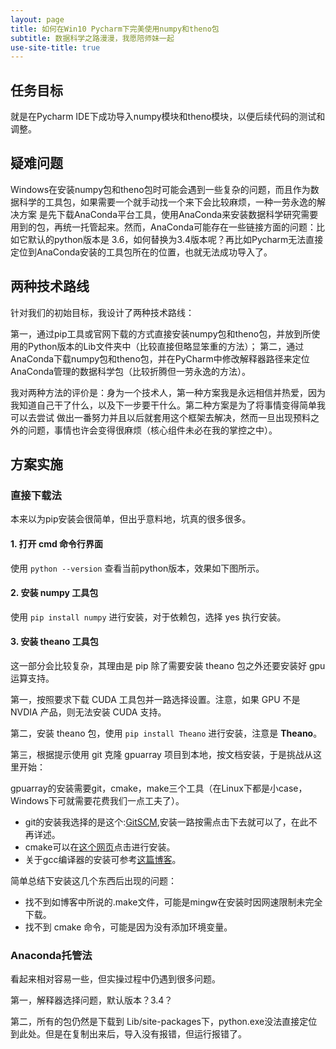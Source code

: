 ```yaml
---
layout: page
title: 如何在Win10 Pycharm下完美使用numpy和theno包
subtitle: 数据科学之路漫漫，我愿陪师妹一起
use-site-title: true
---
```


## 任务目标

就是在Pycharm IDE下成功导入numpy模块和theno模块，以便后续代码的测试和调整。

## 疑难问题

Windows在安装numpy包和theno包时可能会遇到一些复杂的问题，而且作为数据科学的工具包，如果需要一个就手动找一个来下会比较麻烦，一种一劳永逸的解决方案
是先下载AnaConda平台工具，使用AnaConda来安装数据科学研究需要用到的包，再统一托管起来。然而，AnaConda可能存在一些链接方面的问题：比如它默认的python版本是
3.6，如何替换为3.4版本呢？再比如Pycharm无法直接定位到AnaConda安装的工具包所在的位置，也就无法成功导入了。

## 两种技术路线

针对我们的初始目标，我设计了两种技术路线：

第一，通过pip工具或官网下载的方式直接安装numpy包和theno包，并放到所使用的Python版本的Lib文件夹中（比较直接但略显笨重的方法）；
第二，通过AnaConda下载numpy包和theno包，并在PyCharm中修改解释器路径来定位AnaConda管理的数据科学包（比较折腾但一劳永逸的方法）。

我对两种方法的评价是：身为一个技术人，第一种方案我是永远相信并热爱，因为我知道自己干了什么，以及下一步要干什么。第二种方案是为了将事情变得简单我可以去尝试
做出一番努力并且以后就套用这个框架去解决，然而一旦出现预料之外的问题，事情也许会变得很麻烦（核心组件未必在我的掌控之中）。

## 方案实施

### 直接下载法

本来以为pip安装会很简单，但出乎意料地，坑真的很多很多。

#### 1. 打开 cmd 命令行界面

使用 `python --version` 查看当前python版本，效果如下图所示。

#### 2. 安装 numpy 工具包

使用 `pip install numpy` 进行安装，对于依赖包，选择 yes 执行安装。 

#### 3. 安装 theano 工具包

这一部分会比较复杂，其理由是 pip 除了需要安装 theano 包之外还要安装好 gpu 运算支持。

第一，按照要求下载 CUDA 工具包并一路选择设置。注意，如果 GPU 不是 NVDIA 产品，则无法安装 CUDA 支持。

第二，安装 theano 包，使用 `pip install Theano` 进行安装，注意是 **Theano**。

第三，根据提示使用 git 克隆 gpuarray 项目到本地，按文档安装，于是挑战从这里开始：

gpuarray的安装需要git，cmake，make三个工具（在Linux下都是小case，Windows下可就需要花费我们一点工夫了）。

- git的安装我选择的是这个:[GitSCM](https://git-scm.com/downloads),安装一路按需点击下去就可以了，在此不再详述。
- cmake可以在[这个网页](https://cmake.org/download/)点击进行安装。
- 关于gcc编译器的安装可参考[这篇博客](http://blog.csdn.net/pdcxs007/article/details/8582559)。

简单总结下安装这几个东西后出现的问题：

- 找不到如博客中所说的.make文件，可能是mingw在安装时因网速限制未完全下载。
- 找不到 cmake 命令，可能是因为没有添加环境变量。


### Anaconda托管法

看起来相对容易一些，但实操过程中仍遇到很多问题。

第一，解释器选择问题，默认版本？3.4？

第二，所有的包仍然是下载到 Lib/site-packages下，python.exe没法直接定位到此处。但是在复制出来后，导入没有报错，但运行报错了。




